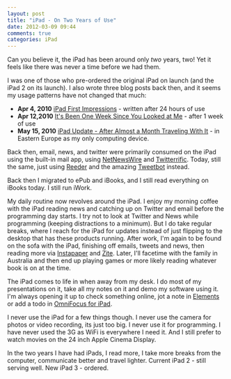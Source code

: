 ```yaml
---
layout: post
title: "iPad - On Two Years of Use"
date: 2012-03-09 09:44
comments: true
categories: iPad
---
```


Can you believe it, the iPad has been around only *two* years, two! Yet it feels like there was never a time before we had them.

I was one of those who pre-ordered the original iPad on launch (and the iPad 2 on its launch). I also wrote three blog posts back then, and it seems my usage patterns have not changed that much:

* **Apr 4, 2010** [iPad First Impressions](http://www.noverse.com/blog/2010/04/ipad-first-impressions/) - written after 24 hours of use
* **Apr 12,2010** [It's Been One Week Since You Looked at Me](http://www.noverse.com/blog/2010/04/its-been-one-week-since-you-looked-at-me/) - after 1 week of use
* **May 15, 2010** [iPad Update - After Almost a Month Traveling With It](http://www.noverse.com/blog/2010/05/ipad-update-after-almost-a-month-traveling-with-it/) - in Eastern Europe as my only computing device.

Back then, email, news, and twitter were primarily consumed on the iPad using the built-in mail app, using [NetNewsWire](http://itunes.apple.com/us/app/netnewswire-for-ipad/id363704172?mt=8) and [Twitterrific](http://itunes.apple.com/us/app/twitterrific-for-ipad/id359914600?mt=8). Today, still the same, just using [Reeder](http://itunes.apple.com/us/app/reeder-for-ipad/id375661689?mt=8) and the amazing [Tweetbot](http://itunes.apple.com/us/app/tweetbot-twitter-client-personality/id498801050?mt=8) instead.

Back then I migrated to ePub and iBooks, and I still read everything on iBooks today. I still run iWork.

My daily routine now revolves around the iPad. I enjoy my morning coffee with the iPad reading news and catching up on Twitter and email before the programming day starts. I try not to look at Twitter and News while programming (keeping distractions to a minimum). But I do take regular breaks, where I reach for the iPad for updates instead of just flipping to the desktop that has these products running. After work, I'm again to be found on the sofa with the iPad, finishing off emails, tweets and news, then reading more via [Instapaper](http://itunes.apple.com/us/app/instapaper/id288545208?mt=8) and [Zite](http://itunes.apple.com/us/app/zite-personalized-magazine/id419752338?mt=8). Later, I'll facetime with the family in Australia and then end up playing games or more likely reading whatever book is on at the time.

The iPad comes to life in when away from my desk. I do most of my presentations on it, take all my notes on it and demo my software using it. I'm always opening it up to check something online, jot a note in [Elements](http://itunes.apple.com/us/app/elements-dropbox-and-markdown/id382752422?mt=8&ign-mpt=uo%3D4) or add a todo in [OmniFocus for iPad](http://itunes.apple.com/us/app/omnifocus-for-ipad/id383804552?mt=8).

I never use the iPad for a few things though. I never use the camera for photos or video recording, its just too big. I never use it for programming. I have never used the 3G as WiFi is everywhere I need it. And I still prefer to watch movies on the 24 inch Apple Cinema Display.

In the two years I have had iPads, I read more, I take more breaks from the computer, communicate better and travel lighter. Current iPad 2 - still serving well. New iPad 3 - ordered.